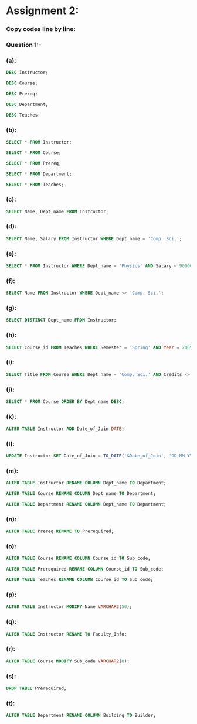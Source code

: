 # Assignment 2:  
  
### Copy codes line by line:   
  
### Question 1:-  
  
### (a):  
  
```sql
DESC Instructor; 
```  
```sql
DESC Course;
```  
```sql  
DESC Prereq;
```  
```sql  
DESC Department;
```  
```sql  
DESC Teaches;
```  
  
### (b):  
  
```sql
SELECT * FROM Instructor;  
```  
```sql
SELECT * FROM Course;  
```  
```sql
SELECT * FROM Prereq;  
```  
```sql
SELECT * FROM Department;  
```  
```sql
SELECT * FROM Teaches;
```  
  
### (c):  
  
```sql
SELECT Name, Dept_name FROM Instructor;
```
  
### (d):  
  
```sql
SELECT Name, Salary FROM Instructor WHERE Dept_name = 'Comp. Sci.';
```
  
### (e):  
  
```sql
SELECT * FROM Instructor WHERE Dept_name = 'Physics' AND Salary < 90000;
```
  
### (f):  
  
```sql
SELECT Name FROM Instructor WHERE Dept_name <> 'Comp. Sci.';
```
  
### (g):  
  
```sql
SELECT DISTINCT Dept_name FROM Instructor;
```
  
### (h):  
  
```sql
SELECT Course_id FROM Teaches WHERE Semester = 'Spring' AND Year = 2009;
```
  
### (i):  
  
```sql
SELECT Title FROM Course WHERE Dept_name = 'Comp. Sci.' AND Credits <> 3;
```
  
### (j):  
  
```sql
SELECT * FROM Course ORDER BY Dept_name DESC;
```
  
### (k):  
  
```sql  
ALTER TABLE Instructor ADD Date_of_Join DATE;
```
  
### (l):  
  
```sql  
UPDATE Instructor SET Date_of_Join = TO_DATE('&Date_of_Join', 'DD-MM-YYYY') WHERE ID = '&ID';
```
  
### (m):  
  
```sql  
ALTER TABLE Instructor RENAME COLUMN Dept_name TO Department;  
```  
```sql  
ALTER TABLE Course RENAME COLUMN Dept_name TO Department;  
```  
```sql  
ALTER TABLE Department RENAME COLUMN Dept_name TO Department;
```  
  
### (n):  
  
```sql  
ALTER TABLE Prereq RENAME TO Prerequired;
```
  
### (o):  
  
```sql  
ALTER TABLE Course RENAME COLUMN Course_id TO Sub_code;  
```  
```sql  
ALTER TABLE Prerequired RENAME COLUMN Course_id TO Sub_code;  
```  
```sql  
ALTER TABLE Teaches RENAME COLUMN Course_id TO Sub_code;
```
  
### (p):  
  
```sql
ALTER TABLE Instructor MODIFY Name VARCHAR2(50);
```
  
### (q):  
  
```sql
ALTER TABLE Instructor RENAME TO Faculty_Info;
```
  
### (r):  
  
```sql
ALTER TABLE Course MODIFY Sub_code VARCHAR2(8);
```
  
### (s):  
  
```sql
DROP TABLE Prerequired;
```
  
### (t):  
  
```sql
ALTER TABLE Department RENAME COLUMN Building TO Builder;
```
  

